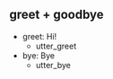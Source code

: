 ## greet + goodbye
* greet: Hi!
    - utter_greet
* bye: Bye   <!-- predicted: goodbye: Bye -->
    - utter_bye   <!-- predicted: utter_goodbye -->


